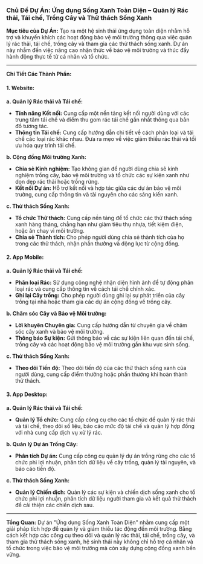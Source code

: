 ### **Chủ Đề Dự Án: Ứng dụng Sống Xanh Toàn Diện – Quản lý Rác thải, Tái chế, Trồng Cây và Thử thách Sống Xanh**

**Mục tiêu của Dự Án:**
Tạo ra một hệ sinh thái ứng dụng toàn diện nhằm hỗ trợ và khuyến khích các hoạt động bảo vệ môi trường thông qua việc quản lý rác thải, tái chế, trồng cây và tham gia các thử thách sống xanh. Dự án này nhắm đến việc nâng cao nhận thức về bảo vệ môi trường và thúc đẩy hành động thực tế từ cá nhân và tổ chức.

---

**Chi Tiết Các Thành Phần:**

#### **1. Website:**

**a. Quản lý Rác thải và Tái chế:**
- **Tính năng Kết nối:** Cung cấp một nền tảng kết nối người dùng với các trung tâm tái chế và điểm thu gom rác tái chế gần nhất thông qua bản đồ tương tác.
- **Thông tin Tái chế:** Cung cấp hướng dẫn chi tiết về cách phân loại và tái chế các loại rác khác nhau. Đưa ra mẹo về việc giảm thiểu rác thải và tối ưu hóa quy trình tái chế.

**b. Cộng đồng Môi trường Xanh:**
- **Chia sẻ Kinh nghiệm:** Tạo không gian để người dùng chia sẻ kinh nghiệm trồng cây, bảo vệ môi trường và tổ chức các sự kiện xanh như dọn dẹp rác thải hoặc trồng rừng.
- **Kết nối Dự án:** Hỗ trợ kết nối và hợp tác giữa các dự án bảo vệ môi trường, cung cấp thông tin và tài nguyên cho các sáng kiến xanh.

**c. Thử thách Sống Xanh:**
- **Tổ chức Thử thách:** Cung cấp nền tảng để tổ chức các thử thách sống xanh hàng tháng, chẳng hạn như giảm tiêu thụ nhựa, tiết kiệm điện, hoặc ăn chay vì môi trường.
- **Chia sẻ Thành tích:** Cho phép người dùng chia sẻ thành tích của họ trong các thử thách, nhận phần thưởng và động lực từ cộng đồng.

#### **2. App Mobile:**

**a. Quản lý Rác thải và Tái chế:**
- **Phân loại Rác:** Sử dụng công nghệ nhận diện hình ảnh để tự động phân loại rác và cung cấp thông tin về cách tái chế chính xác.
- **Ghi lại Cây trồng:** Cho phép người dùng ghi lại sự phát triển của cây trồng tại nhà hoặc tham gia các dự án cộng đồng về trồng cây.

**b. Chăm sóc Cây và Bảo vệ Môi trường:**
- **Lời khuyên Chuyên gia:** Cung cấp hướng dẫn từ chuyên gia về chăm sóc cây xanh và bảo vệ môi trường.
- **Thông báo Sự kiện:** Gửi thông báo về các sự kiện liên quan đến tái chế, trồng cây và các hoạt động bảo vệ môi trường gần khu vực sinh sống.

**c. Thử thách Sống Xanh:**
- **Theo dõi Tiến độ:** Theo dõi tiến độ của các thử thách sống xanh của người dùng, cung cấp điểm thưởng hoặc phần thưởng khi hoàn thành thử thách.

#### **3. App Desktop:**

**a. Quản lý Rác thải và Tái chế:**
- **Quản lý Tổ chức:** Cung cấp công cụ cho các tổ chức để quản lý rác thải và tái chế, theo dõi số liệu, báo cáo mức độ tái chế và quản lý hợp đồng với nhà cung cấp dịch vụ xử lý rác.

**b. Quản lý Dự án Trồng Cây:**
- **Phân tích Dự án:** Cung cấp công cụ quản lý dự án trồng rừng cho các tổ chức phi lợi nhuận, phân tích dữ liệu về cây trồng, quản lý tài nguyên, và báo cáo tiến độ.

**c. Thử thách Sống Xanh:**
- **Quản lý Chiến dịch:** Quản lý các sự kiện và chiến dịch sống xanh cho tổ chức phi lợi nhuận, phân tích dữ liệu người tham gia và kết quả thử thách để cải thiện các chiến dịch sau.

---

**Tổng Quan:**
Dự án "Ứng dụng Sống Xanh Toàn Diện" nhằm cung cấp một giải pháp tích hợp để quản lý và giảm thiểu tác động đến môi trường. Bằng cách kết hợp các công cụ theo dõi và quản lý rác thải, tái chế, trồng cây, và tham gia thử thách sống xanh, hệ sinh thái này không chỉ hỗ trợ cá nhân và tổ chức trong việc bảo vệ môi trường mà còn xây dựng cộng đồng xanh bền vững.